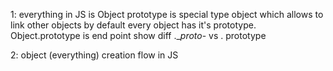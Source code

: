 1: 
  everything in JS is Object
  prototype is special type object which allows to link other objects 
  by default every object has it's prototype. Object.prototype is end point
  show diff .__proto_- vs . prototype

2: 
  object (everything) creation flow in JS
